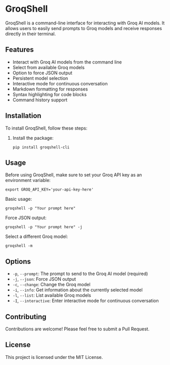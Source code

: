 # GroqShell

GroqShell is a command-line interface for interacting with Groq AI models. It allows users to easily send prompts to Groq models and receive responses directly in their terminal.

## Features

- Interact with Groq AI models from the command line
- Select from available Groq models
- Option to force JSON output
- Persistent model selection
- Interactive mode for continuous conversation
- Markdown formatting for responses
- Syntax highlighting for code blocks
- Command history support

## Installation

To install GroqShell, follow these steps:

1. Install the package:
   ```
   pip install groqshell-cli
   ```

## Usage

Before using GroqShell, make sure to set your Groq API key as an environment variable:

```
export GROQ_API_KEY='your-api-key-here'
```

Basic usage:

```
groqshell -p "Your prompt here"
```

Force JSON output:

```
groqshell -p "Your prompt here" -j
```

Select a different Groq model:

```
groqshell -m
```

## Options

- `-p`, `--prompt`: The prompt to send to the Groq AI model (required)
- `-j`, `--json`: Force JSON output
- `-c`, `--change`: Change the Groq model
- `-i`, `--info`: Get information about the currently selected model
- `-l`, `--list`: List available Groq models
- `-I`, `--interactive`: Enter interactive mode for continuous conversation

## Contributing

Contributions are welcome! Please feel free to submit a Pull Request.

## License

This project is licensed under the MIT License.
